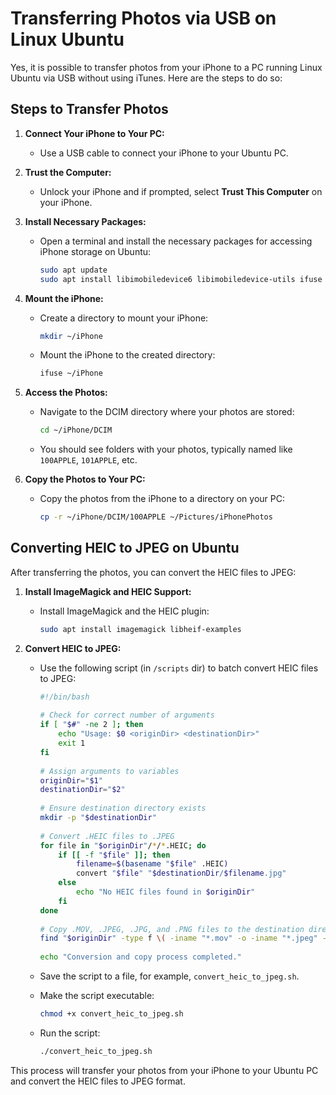 # Transferring Photos via USB on Linux Ubuntu

Yes, it is possible to transfer photos from your iPhone to a PC running Linux Ubuntu via USB without using iTunes. Here are the steps to do so:

## Steps to Transfer Photos

1. **Connect Your iPhone to Your PC:**
   - Use a USB cable to connect your iPhone to your Ubuntu PC.

2. **Trust the Computer:**
   - Unlock your iPhone and if prompted, select **Trust This Computer** on your iPhone.

3. **Install Necessary Packages:**
   - Open a terminal and install the necessary packages for accessing iPhone storage on Ubuntu:
     ```bash
     sudo apt update
     sudo apt install libimobiledevice6 libimobiledevice-utils ifuse
     ```

4. **Mount the iPhone:**
   - Create a directory to mount your iPhone:
     ```bash
     mkdir ~/iPhone
     ```
   - Mount the iPhone to the created directory:
     ```bash
     ifuse ~/iPhone
     ```

5. **Access the Photos:**
   - Navigate to the DCIM directory where your photos are stored:
     ```bash
     cd ~/iPhone/DCIM
     ```
   - You should see folders with your photos, typically named like `100APPLE`, `101APPLE`, etc.

6. **Copy the Photos to Your PC:**
   - Copy the photos from the iPhone to a directory on your PC:
     ```bash
     cp -r ~/iPhone/DCIM/100APPLE ~/Pictures/iPhonePhotos
     ```

## Converting HEIC to JPEG on Ubuntu

After transferring the photos, you can convert the HEIC files to JPEG:

1. **Install ImageMagick and HEIC Support:**
   - Install ImageMagick and the HEIC plugin:
     ```bash
     sudo apt install imagemagick libheif-examples
     ```

2. **Convert HEIC to JPEG:**
   - Use the following script (in `/scripts` dir) to batch convert HEIC files to JPEG:
     ```bash
     #!/bin/bash
 
     # Check for correct number of arguments
     if [ "$#" -ne 2 ]; then
         echo "Usage: $0 <originDir> <destinationDir>"
         exit 1
     fi
 
     # Assign arguments to variables
     originDir="$1"
     destinationDir="$2"
 
     # Ensure destination directory exists
     mkdir -p "$destinationDir"
 
     # Convert .HEIC files to .JPEG
     for file in "$originDir"/*/*.HEIC; do
         if [[ -f "$file" ]]; then
             filename=$(basename "$file" .HEIC)
             convert "$file" "$destinationDir/$filename.jpg"
         else
             echo "No HEIC files found in $originDir"
         fi
     done
 
     # Copy .MOV, .JPEG, .JPG, and .PNG files to the destination directory
     find "$originDir" -type f \( -iname "*.mov" -o -iname "*.jpeg" -o -iname "*.jpg" -o -iname "*.png" \) -exec cp {} "$destinationDir" \;
 
     echo "Conversion and copy process completed."
     ```

   - Save the script to a file, for example, `convert_heic_to_jpeg.sh`.
   - Make the script executable:
     ```bash
     chmod +x convert_heic_to_jpeg.sh
     ```
   - Run the script:
     ```bash
     ./convert_heic_to_jpeg.sh
     ```

This process will transfer your photos from your iPhone to your Ubuntu PC and convert the HEIC files to JPEG format.
